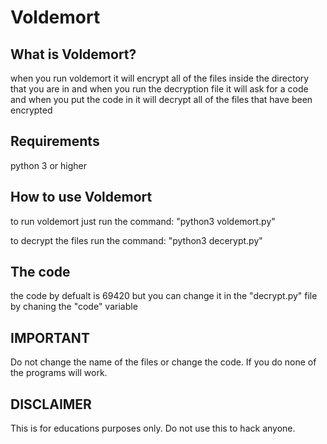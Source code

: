 # Voldemort

## What is Voldemort?
when you run voldemort it will encrypt all of the files inside the directory that you are in
and when you run the decryption file it will ask for a code and when you put the code in it
will decrypt all of the files that have been encrypted 

## Requirements
python 3 or higher

## How to use Voldemort
to run voldemort just run the command: "python3 voldemort.py"

to decrypt the files run the command: "python3 decerypt.py"

## The code
the code by defualt is 69420 but you can change it in the "decrypt.py" file by chaning the "code" variable

## IMPORTANT
Do not change the name of the files or change the code. If you do none of the programs will work.

## DISCLAIMER
This is for educations purposes only. Do not use this to hack anyone.
